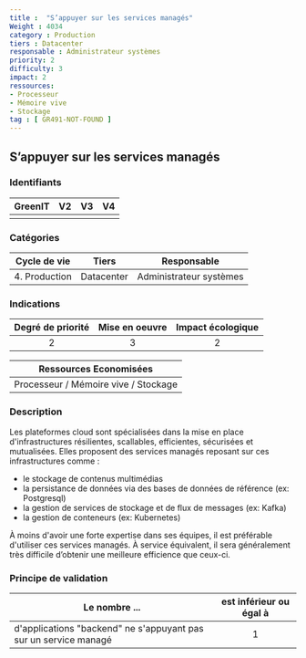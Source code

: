 ```yaml
---
title :  "S’appuyer sur les services managés"
Weight : 4034
category : Production
tiers : Datacenter
responsable : Administrateur systèmes
priority: 2
difficulty: 3
impact: 2
ressources:
- Processeur
- Mémoire vive
- Stockage
tag : [ GR491-NOT-FOUND ]
---
```


## S’appuyer sur les services managés

### Identifiants

| GreenIT | V2  | V3  | V4  |
|:-------:|:---:|:---:|:---:|
|         |     |     |     |

### Catégories

| Cycle de vie  |   Tiers    |       Responsable       |
|:-------------:|:----------:|:-----------------------:|
| 4. Production | Datacenter | Administrateur systèmes |

### Indications

| Degré de priorité | Mise en oeuvre | Impact écologique |
|:-----------------:|:--------------:|:-----------------:|
|         2         |       3        |         2         |

|Ressources Economisées                                      |
|:------------------------------------:|
| Processeur / Mémoire vive / Stockage |

### Description

Les plateformes cloud sont spécialisées dans la mise en place d'infrastructures résilientes, scallables, efficientes, sécurisées et mutualisées.
Elles proposent des services managés reposant sur ces infrastructures comme :

- le stockage de contenus multimédias
- la persistance de données via des bases de données de référence (ex: Postgresql)
- la gestion de services de stockage et de flux de messages (ex: Kafka)
- la gestion de conteneurs (ex: Kubernetes)

À moins d'avoir une forte expertise dans ses équipes, il est préférable d'utiliser ces services managés.
À service équivalent, il sera généralement très difficile d’obtenir une meilleure efficience que ceux-ci.

### Principe de validation

| Le nombre ...                                                    | est inférieur ou égal à |
|------------------------------------------------------------------|:-----------------------:|
| d'applications "backend" ne s'appuyant pas sur un service managé |            1            |
